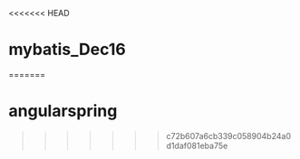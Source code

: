 <<<<<<< HEAD
# mybatis_Dec16
=======
# angularspring
>>>>>>> c72b607a6cb339c058904b24a0d1daf081eba75e
